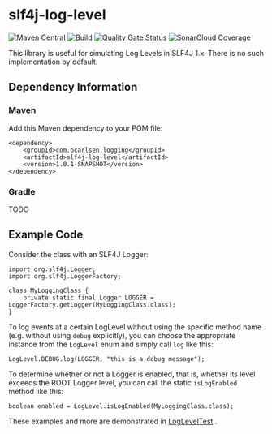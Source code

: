 # slf4j-log-level

[![Maven Central](https://img.shields.io/maven-central/v/com.ocarlsen.logging/slf4j-log-level.svg?label=Maven%20Central)](https://search.maven.org/search?q=g:%22com.ocarlsen.logging%22%20AND%20a:%22slf4j-log-level%22)
[![Build](https://github.com/ocarlsen/slf4j-log-level/actions/workflows/build.yml/badge.svg)](https://github.com/ocarlsen/slf4j-log-level/actions/workflows/build.yml)
[![Quality Gate Status](https://sonarcloud.io/api/project_badges/measure?project=ocarlsen_slf4j-log-level&metric=alert_status)](https://sonarcloud.io/dashboard?id=ocarlsen_slf4j-log-level)
[![SonarCloud Coverage](https://sonarcloud.io/api/project_badges/measure?project=ocarlsen_slf4j-log-level&metric=coverage)](https://sonarcloud.io/component_measures/metric/coverage/list?id=ocarlsen_slf4j-log-level)

This library is useful for simulating Log Levels in SLF4J 1.x. There is no such implementation by default.

## Dependency Information

### Maven

Add this Maven dependency to your POM file:

    <dependency>
        <groupId>com.ocarlsen.logging</groupId>
        <artifactId>slf4j-log-level</artifactId>
        <version>1.0.1-SNAPSHOT</version>
    </dependency>

### Gradle

TODO

## Example Code

Consider the class with an SLF4J Logger:

    import org.slf4j.Logger;
    import org.slf4j.LoggerFactory;

    class MyLoggingClass {
        private static final Logger LOGGER = LoggerFactory.getLogger(MyLoggingClass.class);
    }

To log events at a certain LogLevel without using the specific method name (e.g. without using `debug` explicitly), you
can choose the appropriate instance from the `LogLevel` enum and simply call `log` like this:

    LogLevel.DEBUG.log(LOGGER, "this is a debug message");

To determine whether or not a Logger is enabled, that is, whether its level exceeds the ROOT Logger level, you can call
the static `isLogEnabled` method like this:

    boolean enabled = LogLevel.isLogEnabled(MyLoggingClass.class);

These examples and more are demonstrated
in [LogLevelTest](https://github.com/ocarlsen/slf4j-log-level/blob/develop/src/test/java/com/ocarlsen/logging/LogLevelTest.java)
.

